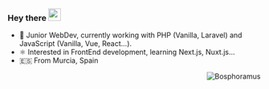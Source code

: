 ### Hey there <img src="https://media.giphy.com/media/hvRJCLFzcasrR4ia7z/giphy.gif" width="25px">

- 🚀 Junior WebDev, currently working with PHP (Vanilla, Laravel)  and JavaScript (Vanilla, Vue, React...).
- ⚛ Interested in FrontEnd development, learning Next.js, Nuxt.js...
- 🇪🇸 From Murcia, Spain

<img src="https://github-readme-stats.vercel.app/api?username=Bosphoramus&show_icons=true&theme=gotham" alt="Bosphoramus" align="right" />
